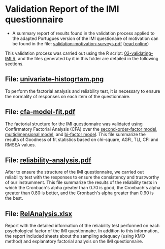 # Validation Report of the IMI questionnaire 

- A summary report of results found in the validation process applied to the adapted Portugues version of the IMI questionaire of motivation can be found in the file: [validation-motivation-surveys.pdf](../validation-motivation-surveys.pdf) ([read online](https://github.com/geiser/phd-thesis-evaluation/blob/master/report/validation-motivation-surveys.pdf))

This validation process was carried out using the R script: [03-validating-IMI.R](https://github.com/geiser/phd-thesis-evaluation/blob/master/03-validating-IMI.R), and the files generated by it in this folder are detailed in the following sections.

## File: [univariate-histogrtam.png](univariate-histogram.png)

To perform the factorial analysis and reliability test, it is necessary to ensure the normality of responses on each item of the questionnaire.

## File: [cfa-model-fit.pdf](cfa-model-fit.pdf)

The factorial structure for the IMI questionnaire was validated using Confirmatory Factorial Analysis (CFA) over the [second-order-factor model](second-order-factor-model.png), [multidimensional model](multidimensional-model.png), and [bi-factor model](bi-factor-model.png). This file summarize the results of Goodness of fit statistics based on chi-square, AGFI, TLI, CFI and RMSEA values.

## File: [reliability-analysis.pdf](reliability-analysis.pdf)

After to ensure the structure of the IMI questionnaire, we carried out reliability test with the responses to ensure the consistency and trustworthy of our instrumment. This file summarize the results of the reliability tests in which the Cronbach's alpha greater than 0.70 is good, the Cronbach's alpha greater than 0.80 is better, and the Cronbach's alpha greater than 0.90 is the best.

## File: [RelAnalysis.xlsx](RelAnalysis.xlsx)

Report with the detailed information of the reliability test performed on each psychological factor of the IMI questionnaire. In addition to this information, the report included sheets about the sampling adequacy (using KMO method) and explanatory factorial analysis on the IMI questionnaire. 


